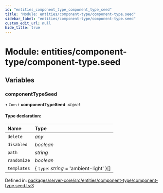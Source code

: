 ```yaml
---
id: "entities_component_type_component_type_seed"
title: "Module: entities/component-type/component-type.seed"
sidebar_label: "entities/component-type/component-type.seed"
custom_edit_url: null
hide_title: true
---
```


# Module: entities/component-type/component-type.seed

## Variables

### componentTypeSeed

• `Const` **componentTypeSeed**: *object*

#### Type declaration:

Name | Type |
:------ | :------ |
`delete` | *any* |
`disabled` | *boolean* |
`path` | *string* |
`randomize` | *boolean* |
`templates` | { `type`: *string* = 'ambient-light' }[] |

Defined in: [packages/server-core/src/entities/component-type/component-type.seed.ts:3](https://github.com/xr3ngine/xr3ngine/blob/716a06460/packages/server-core/src/entities/component-type/component-type.seed.ts#L3)
